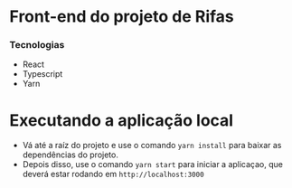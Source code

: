 # Front-end do projeto de Rifas

### Tecnologias

- React
- Typescript
- Yarn

# Executando a aplicação local

- Vá até a raíz do projeto e use o comando `yarn install` para baixar as dependências do projeto.
- Depois disso, use o comando `yarn start` para iniciar a aplicaçao, que deverá estar rodando em `http://localhost:3000`
